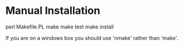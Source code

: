 
# Manual Installation

perl Makefile.PL
make
make test
make install

If you are on a windows box you should use 'nmake' rather than 'make'.

